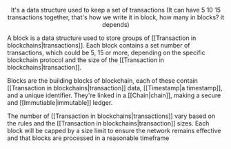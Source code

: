 <p style="text-align:center">It's a data structure used to keep a set of transactions (It can have 5 10 15 transactions together, that's how we write it in block, how many in blocks? it depends)</p>


A block is a data structure used to store groups of [[Transaction in blockchains|transactions]]. Each block contains a set number of transactions, which could be 5, 15 or more, depending on the specific blockchain protocol and the size of the [[Transaction in blockchains|transaction]].

Blocks are the building blocks of blockchain, each of these contain [[Transaction in blockchains|transaction]] data, [[Timestamp|a timestamp]], and a unique identifier. They're linked in a [[Chain|chain]], making a secure and [[Immutiable|immutable]] ledger.

The number of [[Transaction in blockchains|transactions]] vary based on the rules and the [[Transaction in blockchains|transaction]] sizes. Each block will be capped by a size limit to ensure the network remains effective and that blocks are processed in a reasonable timeframe